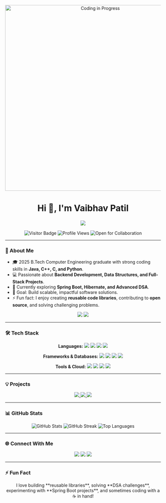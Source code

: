 <!-- GIF Banner -->
<p align="center">
  <img src="https://c.tenor.com/L5Y7ed7bZrIAAAAC/coding.gif" alt="Coding in Progress" width="600"/>
</p>

<h1 align="center">Hi 👋, I'm Vaibhav Patil</h1>

<h3 align="center">
  <img src="https://readme-typing-svg.herokuapp.com?font=Fira+Code&size=25&duration=4000&pause=500&color=00FFDD&center=true&vCenter=true&width=900&lines=B.Tech+Computer+Engineer+%7C+Full-Stack+%26+Backend+Developer;Java+%7C+C%2B%2B+%7C+Python+%7C+Problem+Solver;Open+Source+Contributor+%26+Tech+Enthusiast;Building+Scalable+%26+Impactful+Software" />
</h3>

<p align="center">
  <img src="https://visitor-badge.laobi.icu/badge?page_id=vaibhavpatilX" alt="Visitor Badge"/>
  <img src="https://komarev.com/ghpvc/?username=vaibhavpatilX&color=blue" alt="Profile Views"/>
  <img src="https://img.shields.io/badge/Open%20for-Collaboration-brightgreen" alt="Open for Collaboration"/>
</p>

---

### 🚀 About Me
- 🎓 2025 B.Tech Computer Engineering graduate with strong coding skills in **Java, C++, C, and Python**.
- 💻 Passionate about **Backend Development, Data Structures, and Full-Stack Projects**.
- 🌱 Currently exploring **Spring Boot, Hibernate, and Advanced DSA**.
- 🎯 Goal: Build scalable, impactful software solutions.
- ⚡ Fun fact: I enjoy creating **reusable code libraries**, contributing to **open source**, and solving challenging problems.

<p align="center">
  <img src="https://img.shields.io/badge/Currently%20Learning-Spring%20Boot%20Advanced-blueviolet" />
  <img src="https://img.shields.io/badge/Currently%20Learning-Advanced%20DSA-green" />
</p>

---

### 🛠 Tech Stack

<p align="center">
  <!-- Languages -->
  <b>Languages:</b> 
  <img src="https://img.shields.io/badge/Java-ED8B00?style=flat&logo=java&logoColor=white" /> 
  <img src="https://img.shields.io/badge/C++-00599C?style=flat&logo=c%2B%2B&logoColor=white" />
  <img src="https://img.shields.io/badge/Python-3776AB?style=flat&logo=python&logoColor=white" />
  <img src="https://img.shields.io/badge/JavaScript-F7DF1E?style=flat&logo=javascript&logoColor=black" />
</p>

<p align="center">
  <!-- Frameworks & DB -->
  <b>Frameworks & Databases:</b>
  <img src="https://img.shields.io/badge/Spring%20Boot-6DB33F?style=flat&logo=spring&logoColor=white" />
  <img src="https://img.shields.io/badge/MySQL-4479A1?style=flat&logo=mysql&logoColor=white" />
  <img src="https://img.shields.io/badge/MongoDB-47A248?style=flat&logo=mongodb&logoColor=white" />
  <img src="https://img.shields.io/badge/Firebase-FFCA28?style=flat&logo=firebase&logoColor=black" />
</p>

<p align="center">
  <!-- Tools & Cloud -->
  <b>Tools & Cloud:</b>
  <img src="https://img.shields.io/badge/AWS-232F3E?style=flat&logo=amazonaws&logoColor=white" />
  <img src="https://img.shields.io/badge/.NET-512BD4?style=flat&logo=dotnet&logoColor=white" />
  <img src="https://img.shields.io/badge/HTML-E34F26?style=flat&logo=html5&logoColor=white" />
  <img src="https://img.shields.io/badge/CSS-1572B6?style=flat&logo=css3&logoColor=white" />
</p>

---

### 💡 Projects
<p align="center">
  <a href="https://github.com/vaibhavpatilX/Generalized-DSA-Library">
    <img src="https://github-readme-stats.vercel.app/api/pin/?username=vaibhavpatilX&repo=Generalized-DSA-Library&theme=radical" />
  </a>
  <a href="https://github.com/vaibhavpatilX/GUI-File-Packer-Unpacker">
    <img src="https://github-readme-stats.vercel.app/api/pin/?username=vaibhavpatilX&repo=GUI-File-Packer-Unpacker&theme=radical" />
  </a>
  <a href="https://github.com/vaibhavpatilX/StudyTracker">
    <img src="https://github-readme-stats.vercel.app/api/pin/?username=vaibhavpatilX&repo=StudyTracker&theme=radical" />
  </a>
</p>

---

### 📊 GitHub Stats
<p align="center">
  <img src="https://github-readme-stats.vercel.app/api?username=vaibhavpatilX&show_icons=true&theme=radical" alt="GitHub Stats"/>
  <img src="https://github-readme-streak-stats.herokuapp.com/?user=vaibhavpatilX&theme=radical" alt="GitHub Streak"/>
  <img src="https://github-readme-stats.vercel.app/api/top-langs/?username=vaibhavpatilX&layout=compact&theme=radical" alt="Top Languages"/>
</p>

---

### 🌐 Connect With Me
<p align="center">
  <a href="https://www.linkedin.com/in/cs-er-vaibhav/"><img src="https://img.shields.io/badge/-LinkedIn-blue?style=flat&logo=linkedin"/></a>
  <a href="https://github.com/vaibhavpatilX"><img src="https://img.shields.io/badge/-GitHub-black?style=flat&logo=github"/></a>
  <a href="mailto:patil.vaibhvax@gmail.com"><img src="https://img.shields.io/badge/-Email-red?style=flat&logo=gmail&logoColor=white"/></a>
</p>

---

### ⚡ Fun Fact
<p align="center">
  I love building **reusable libraries**, solving **DSA challenges**, experimenting with **Spring Boot projects**, and sometimes coding with a ☕ in hand!
</p>
